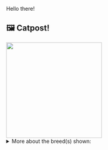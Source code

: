 Hello there!



## 🖼️ Catpost!

<sub>
    <img src="https://cdn2.thecatapi.com/images/Zhv2xfZFH.jpg" height="256">
</sub>


<details>
<summary>More about the breed(s) shown:</summary>

Breed: Devon Rex

Description: The favourite perch of the Devon Rex is right at head level, on the shoulder of her favorite person. She takes a lively interest in everything that is going on and refuses to be left out of any activity. Count on her to stay as close to you as possible, occasionally communicating his opinions in a quiet voice. She loves people and welcomes the attentions of friends and family alike.

Links:
<ul>
  <li>CFA http://cfa.org/Breeds/BreedsCJ/DevonRex.aspx</li>
  <li>Wikipedia https://en.wikipedia.org/wiki/Devon_Rex</li>
</ul> 

</details>
